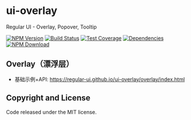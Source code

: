 # ui-overlay

Regular UI - Overlay, Popover, Tooltip

[![NPM Version][npm-img]][npm-url]
[![Build Status][travis-img]][travis-url]
[![Test Coverage][coveralls-img]][coveralls-url]
[![Dependencies][david-img]][david-url]
[![NPM Download][download-img]][download-url]

[npm-img]: http://img.shields.io/npm/v/rgui-ui-overlay.svg?style=flat-square
[npm-url]: http://npmjs.org/package/rgui-ui-overlay
[travis-img]: https://img.shields.io/travis/regular-ui/ui-overlay.svg?style=flat-square
[travis-url]: https://travis-ci.org/regular-ui/ui-overlay
[coveralls-img]: https://img.shields.io/coveralls/regular-ui/ui-overlay.svg?style=flat-square
[coveralls-url]: https://coveralls.io/r/regular-ui/ui-overlay
[david-img]: http://img.shields.io/david/regular-ui/ui-overlay.svg?style=flat-square
[david-url]: https://david-dm.org/regular-ui/ui-overlay
[download-img]: https://img.shields.io/npm/dm/rgui-ui-overlay.svg?style=flat-square
[download-url]: https://npmjs.org/package/rgui-ui-overlay

## Overlay（漂浮层）

- 基础示例+API: https://regular-ui.github.io/ui-overlay/overlay/index.html

## Copyright and License

Code released under the MIT license.
